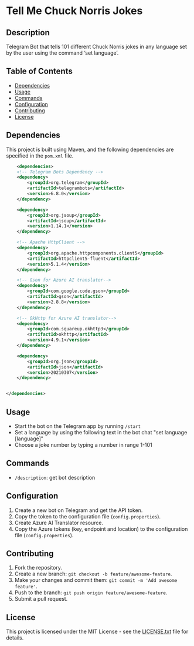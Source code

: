 # Tell Me Chuck Norris Jokes
## Description

Telegram Bot that tells 101 different Chuck Norris jokes in any language set by the user using the command ‘set language’.


## Table of Contents

- [Dependencies](#dependencies)
- [Usage](#usage)
- [Commands](#commands)
- [Configuration](#configuration)
- [Contributing](#contributing)
- [License](#license)

## Dependencies

This project is built using Maven, and the following dependencies are specified in the `pom.xml` file.
```xml
    <dependencies>
    <!-- Telegram Bots Dependency -->
    <dependency>
        <groupId>org.telegram</groupId>
        <artifactId>telegrambots</artifactId>
        <version>6.8.0</version>
    </dependency>

    <dependency>
        <groupId>org.jsoup</groupId>
        <artifactId>jsoup</artifactId>
        <version>1.14.1</version> 
    </dependency>

    <!-- Apache HttpClient -->
    <dependency>
        <groupId>org.apache.httpcomponents.client5</groupId>
        <artifactId>httpclient5-fluent</artifactId>
        <version>5.1.4</version>
    </dependency>

    <!-- Gson for Azure AI translator-->
    <dependency>
        <groupId>com.google.code.gson</groupId>
        <artifactId>gson</artifactId>
        <version>2.8.8</version>
    </dependency>

    <!-- OkHttp for Azure AI translator-->
    <dependency>
        <groupId>com.squareup.okhttp3</groupId>
        <artifactId>okhttp</artifactId>
        <version>4.9.1</version>
    </dependency>

    <dependency>
        <groupId>org.json</groupId>
        <artifactId>json</artifactId>
        <version>20210307</version> 
    </dependency>


</dependencies>
```

## Usage

- Start the bot on the Telegram app by running `/start`
- Set a language by using the following text in the bot chat "set language [language]" 
- Choose a joke number by typing a number in range 1-101

## Commands

- `/description`: get bot description 

## Configuration

1. Create a new bot on Telegram and get the API token.
2. Copy the token to the configuration file (`config.properties`).
3. Create Azure AI Translator resource.
4. Copy the Azure tokens (key, endpoint and location) to the configuration file (`config.properties`).


## Contributing

1. Fork the repository.
2. Create a new branch: `git checkout -b feature/awesome-feature`.
3. Make your changes and commit them: `git commit -m 'Add awesome feature'`.
4. Push to the branch: `git push origin feature/awesome-feature`.
5. Submit a pull request.

## License
This project is licensed under the MIT License - see the [LICENSE.txt](LICENSE.txt) file for details.


